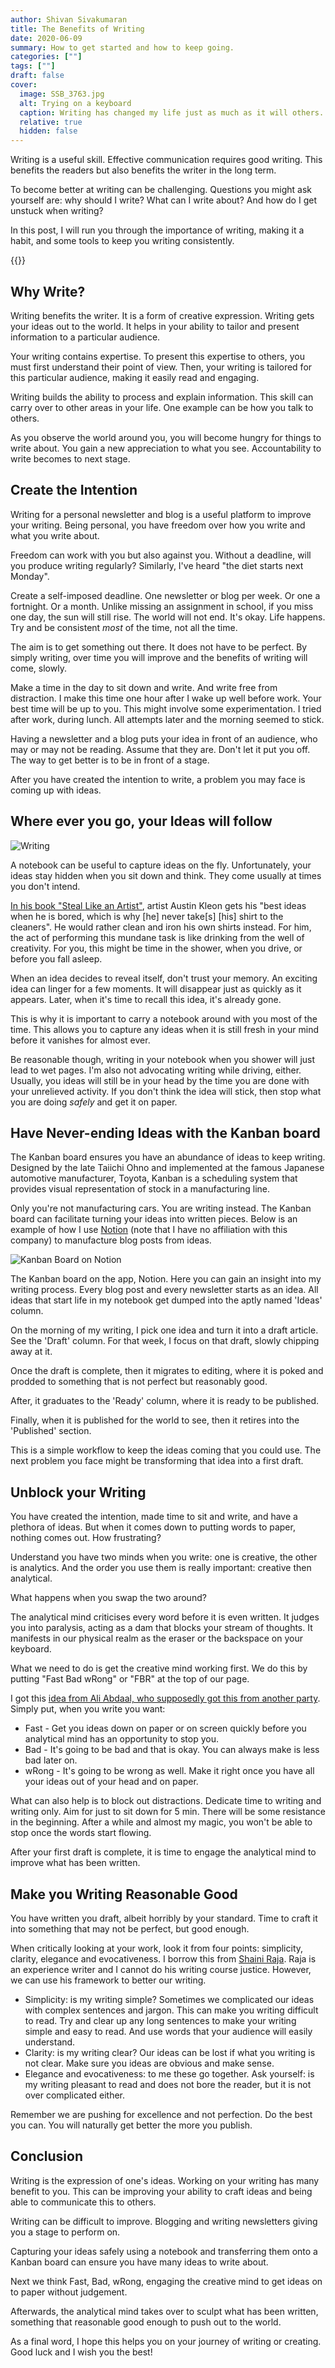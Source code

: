```yaml
---
author: Shivan Sivakumaran
title: The Benefits of Writing
date: 2020-06-09
summary: How to get started and how to keep going.
categories: [""]
tags: [""]
draft: false
cover:
  image: SSB_3763.jpg
  alt: Trying on a keyboard
  caption: Writing has changed my life just as much as it will others.
  relative: true
  hidden: false
---
```

Writing is a useful skill. Effective communication requires good writing. This benefits the readers but also benefits the writer in the long term.

To become better at writing can be challenging. Questions you might ask yourself are: why should I write? What can I write about? And how do I get unstuck when writing?

In this post, I will run you through the importance of writing, making it a habit, and some tools to keep you writing consistently.

{{<youtube pfkX1z0tma0>}}

## Why Write?

Writing benefits the writer. It is a form of creative expression. Writing gets your ideas out to the world. It helps in your ability to tailor and present information to a particular audience.

Your writing contains expertise. To present this expertise to others, you must first understand their point of view. Then, your writing is tailored for this particular audience, making it easily read and engaging.

Writing builds the ability to process and explain information. This skill can carry over to other areas in your life. One example can be how you talk to others.

As you observe the world around you, you will become hungry for things to write about. You gain a new appreciation to what you see. Accountability to write becomes to next stage.

## Create the Intention

Writing for a personal newsletter and blog is a useful platform to improve your writing. Being personal, you have freedom over how you write and what you write about.

Freedom can work with you but also against you. Without a deadline, will you produce writing regularly? Similarly, I've heard "the diet starts next Monday".

Create a self-imposed deadline. One newsletter or blog per week. Or one a fortnight. Or a month. Unlike missing an assignment in school, if you miss one day, the sun will still rise. The world will not end. It's okay. Life happens. Try and be consistent *most* of the time, not all the time.

The aim is to get something out there. It does not have to be perfect. By simply writing, over time you will improve and the benefits of writing will come, slowly.

Make a time in the day to sit down and write. And write free from distraction. I make this time one hour after I wake up well before work. Your best time will be up to you. This might involve some experimentation. I tried after work, during lunch. All attempts later and the morning seemed to stick.

Having a newsletter and a blog puts your idea in front of an audience, who may or may not be reading. Assume that they are. Don't let it put you off. The way to get better is to be in front of a stage.

After you have created the intention to write, a problem you may face is coming up with ideas.

## Where ever you go, your Ideas will follow

![Writing](SSB_3765.jpg)

A notebook can be useful to capture ideas on the fly. Unfortunately, your ideas stay hidden when you sit down and think. They come usually at times you don't intend.

[In his book "Steal Like an Artist"](https://austinkleon.com/2015/12/17/the-benefits-of-boredom/), artist Austin Kleon gets his "best ideas when he is bored, which is why [he] never take[s] [his] shirt to the cleaners". He would rather clean and iron his own shirts instead. For him, the act of performing this mundane task is like drinking from the well of creativity. For you, this might be time in the shower, when you drive, or before you fall asleep.

When an idea decides to reveal itself, don't trust your memory. An exciting idea can linger for a few moments. It will disappear just as quickly as it appears. Later, when it's time to recall this idea, it's already gone.

This is why it is important to carry a notebook around with you most of the time. This allows you to capture any ideas when it is still fresh in your mind before it vanishes for almost ever.

Be reasonable though, writing in your notebook when you shower will just lead to wet pages. I'm also not advocating writing while driving, either. Usually, you ideas will still be in your head by the time you are done with your unrelieved activity. If you don't think the idea will stick, then stop what you are doing *safely* and get it on paper.

## Have Never-ending Ideas with the Kanban board

The Kanban board ensures you have an abundance of ideas to keep writing. Designed by the late Taiichi Ohno and implemented at the famous Japanese automotive manufacturer, Toyota, Kanban is a scheduling system that provides visual representation of stock in a manufacturing line.

Only you're not manufacturing cars. You are writing instead. The Kanban board can facilitate turning your ideas into written pieces. Below is an example of how I use [Notion](http://notion.so) (note that I have no affiliation with this company) to manufacture blog posts from ideas.

![Kanban Board on Notion](kanban-1024x661.png)

The Kanban board on the app, Notion. Here you can gain an insight into my writing process. Every blog post and every newsletter starts as an idea. All ideas that start life in my notebook get dumped into the aptly named 'Ideas' column.

On the morning of my writing, I pick one idea and turn it into a draft article. See the 'Draft' column. For that week, I focus on that draft, slowly chipping away at it.

Once the draft is complete, then it migrates to editing, where it is poked and prodded to something that is not perfect but reasonably good.

After, it graduates to the 'Ready' column, where it is ready to be published.

Finally, when it is published for the world to see, then it retires into the 'Published' section.

This is a simple workflow to keep the ideas coming that you could use. The next problem you face might be transforming that idea into a first draft.

## Unblock your Writing

You have created the intention, made time to sit and write, and have a plethora of ideas. But when it comes down to putting words to paper, nothing comes out. How frustrating?

Understand you have two minds when you write: one is creative, the other is analytics. And the order you use them is really important: creative then analytical.

What happens when you swap the two around?

The analytical mind criticises every word before it is even written. It judges you into paralysis, acting as a dam that blocks your stream of thoughts. It manifests in our physical realm as the eraser or the backspace on your keyboard.

What we need to do is get the creative mind working first. We do this by putting "Fast Bad wRong" or "FBR" at the top of our page.

I got this [idea from Ali Abdaal, who supposedly got this from another party](http://email.aliabdaal.com/issues/the-acronym-that-changed-how-i-write-188247). Simply put, when you write you want:

* Fast - Get you ideas down on paper or on screen quickly before you analytical mind has an opportunity to stop you.
* Bad - It's going to be bad and that is okay. You can always make is less bad later on.
* wRong - It's going to be wrong as well. Make it right once you have all your ideas out of your head and on paper.

What can also help is to block out distractions. Dedicate time to writing and writing only. Aim for just to sit down for 5 min. There will be some resistance in the beginning. After a while and almost my magic, you won't be able to stop once the words start flowing.

After your first draft is complete, it is time to engage the analytical mind to improve what has been written.

## Make you Writing Reasonable Good

You have written you draft, albeit horribly by your standard. Time to craft it into something that may not be perfect, but good enough.

When critically looking at your work, look it from four points: simplicity, clarity, elegance and evocativeness. I borrow this from [Shaini Raja](https://www.linkedin.com/learning/writing-with-flair-how-to-become-an-exceptional-writer/welcome). Raja is an experience writer and I cannot do his writing course justice. However, we can use his framework to better our writing.

* Simplicity: is my writing simple? Sometimes we complicated our ideas with complex sentences and jargon. This can make you writing difficult to read. Try and clear up any long sentences to make your writing simple and easy to read. And use words that your audience will easily understand.
* Clarity: is my writing clear? Our ideas can be lost if what you writing is not clear. Make sure you ideas are obvious and make sense.
* Elegance and evocativeness: to me these go together. Ask yourself: is my writing pleasant to read and does not bore the reader, but it is not over complicated either.

Remember we are pushing for excellence and not perfection. Do the best you can. You will naturally get better the more you publish.

## Conclusion

Writing is the expression of one's ideas. Working on your writing has many benefit to you. This can be improving your ability to craft ideas and being able to communicate this to others.

Writing can be difficult to improve. Blogging and writing newsletters giving you a stage to perform on.

Capturing your ideas safely using a notebook and transferring them onto a Kanban board can ensure you have many ideas to write about.

Next we think Fast, Bad, wRong, engaging the creative mind to get ideas on to paper without judgement.

Afterwards, the analytical mind takes over to sculpt what has been written, something that reasonable good enough to push out to the world.

As a final word, I hope this helps you on your journey of writing or creating. Good luck and I wish you the best!
